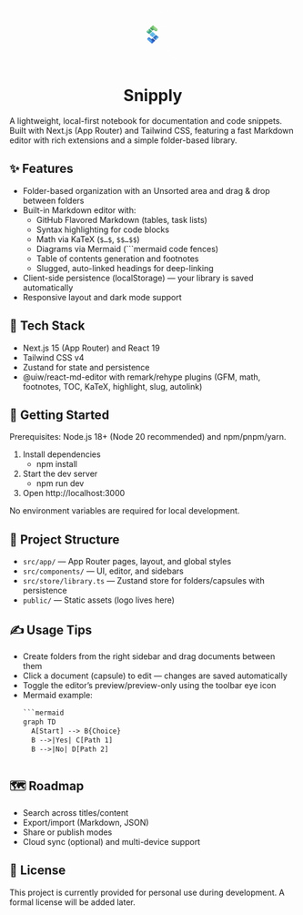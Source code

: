 <p align="center">
  <img src="public/temporary_logo.png" alt="Snipply logo" width="96" />
</p>

<h1 align="center">Snipply</h1>

A lightweight, local-first notebook for documentation and code snippets. Built with Next.js (App Router) and Tailwind CSS, featuring a fast Markdown editor with rich extensions and a simple folder-based library.

## ✨ Features

- Folder-based organization with an Unsorted area and drag & drop between folders
- Built-in Markdown editor with:
  - GitHub Flavored Markdown (tables, task lists)
  - Syntax highlighting for code blocks
  - Math via KaTeX (`$…$`, `$$…$$`)
  - Diagrams via Mermaid (```mermaid code fences)
  - Table of contents generation and footnotes
  - Slugged, auto-linked headings for deep-linking
- Client-side persistence (localStorage) — your library is saved automatically
- Responsive layout and dark mode support

## 🧱 Tech Stack

- Next.js 15 (App Router) and React 19
- Tailwind CSS v4
- Zustand for state and persistence
- @uiw/react-md-editor with remark/rehype plugins (GFM, math, footnotes, TOC, KaTeX, highlight, slug, autolink)

## 🚀 Getting Started

Prerequisites: Node.js 18+ (Node 20 recommended) and npm/pnpm/yarn.

1. Install dependencies
   - npm install
2. Start the dev server
   - npm run dev
3. Open http://localhost:3000

No environment variables are required for local development.

## 📁 Project Structure

- `src/app/` — App Router pages, layout, and global styles
- `src/components/` — UI, editor, and sidebars
- `src/store/library.ts` — Zustand store for folders/capsules with persistence
- `public/` — Static assets (logo lives here)

## ✍️ Usage Tips

- Create folders from the right sidebar and drag documents between them
- Click a document (capsule) to edit — changes are saved automatically
- Toggle the editor’s preview/preview-only using the toolbar eye icon
- Mermaid example:
  ```
  ```mermaid
  graph TD
    A[Start] --> B{Choice}
    B -->|Yes| C[Path 1]
    B -->|No| D[Path 2]
  ```
  ```

## 🗺️ Roadmap

- Search across titles/content
- Export/import (Markdown, JSON)
- Share or publish modes
- Cloud sync (optional) and multi-device support

## 📜 License

This project is currently provided for personal use during development. A formal license will be added later.
